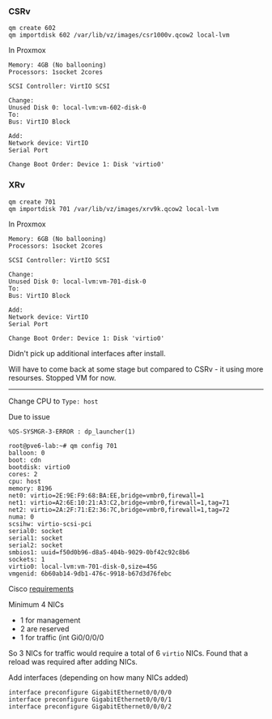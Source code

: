 
### CSRv

```
qm create 602
qm importdisk 602 /var/lib/vz/images/csr1000v.qcow2 local-lvm
```

In Proxmox 
```
Memory: 4GB (No ballooning)
Processors: 1socket 2cores

SCSI Controller: VirtIO SCSI

Change: 
Unused Disk 0: local-lvm:vm-602-disk-0
To:
Bus: VirtIO Block

Add:
Network device: VirtIO
Serial Port

Change Boot Order: Device 1: Disk 'virtio0'
```


### XRv

```
qm create 701
qm importdisk 701 /var/lib/vz/images/xrv9k.qcow2 local-lvm
```

In Proxmox 
```
Memory: 6GB (No ballooning)
Processors: 1socket 2cores

SCSI Controller: VirtIO SCSI

Change: 
Unused Disk 0: local-lvm:vm-701-disk-0
To:
Bus: VirtIO Block

Add:
Network device: VirtIO
Serial Port

Change Boot Order: Device 1: Disk 'virtio0'
```

Didn't pick up additional interfaces after install.  

Will have to come back at some stage but compared to CSRv - it using more resourses.  Stopped VM for now.

--------------------------

Change CPU to ```Type: host```

Due to issue
```
%OS-SYSMGR-3-ERROR : dp_launcher(1)
```

```
root@pve6-lab:~# qm config 701 
balloon: 0
boot: cdn
bootdisk: virtio0
cores: 2
cpu: host
memory: 8196
net0: virtio=2E:9E:F9:68:BA:EE,bridge=vmbr0,firewall=1
net1: virtio=A2:6E:10:21:A3:C2,bridge=vmbr0,firewall=1,tag=71
net2: virtio=2A:2F:71:E2:36:7C,bridge=vmbr0,firewall=1,tag=72
numa: 0
scsihw: virtio-scsi-pci
serial0: socket
serial1: socket
serial2: socket
smbios1: uuid=f50d0b96-d8a5-404b-9029-0bf42c92c8b6
sockets: 1
virtio0: local-lvm:vm-701-disk-0,size=45G
vmgenid: 6b60ab14-9db1-476c-9918-b67d3d76febc

```

Cisco [requirements](https://www.cisco.com/c/en/us/td/docs/routers/virtual-routers/xrv9k-61x/general/release/notes/b-release-notes-xrv9k-614.html)

Minimum 4 NICs

* 1 for management 
* 2 are reserved
* 1 for traffic (int Gi0/0/0/0

So 3 NICs for traffic would require a total of 6 ```virtio``` NICs.  Found that a reload was required after adding NICs.

Add interfaces (depending on how many NICs added)

```
interface preconfigure GigabitEthernet0/0/0/0
interface preconfigure GigabitEthernet0/0/0/1
interface preconfigure GigabitEthernet0/0/0/2
```
